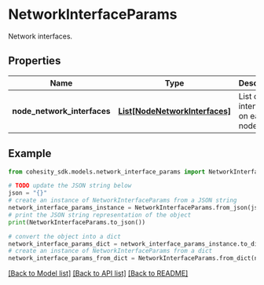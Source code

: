 # NetworkInterfaceParams

Network interfaces.

## Properties

Name | Type | Description | Notes
------------ | ------------- | ------------- | -------------
**node_network_interfaces** | [**List[NodeNetworkInterfaces]**](NodeNetworkInterfaces.md) | List of interfaces on each node. | [optional] 

## Example

```python
from cohesity_sdk.models.network_interface_params import NetworkInterfaceParams

# TODO update the JSON string below
json = "{}"
# create an instance of NetworkInterfaceParams from a JSON string
network_interface_params_instance = NetworkInterfaceParams.from_json(json)
# print the JSON string representation of the object
print(NetworkInterfaceParams.to_json())

# convert the object into a dict
network_interface_params_dict = network_interface_params_instance.to_dict()
# create an instance of NetworkInterfaceParams from a dict
network_interface_params_from_dict = NetworkInterfaceParams.from_dict(network_interface_params_dict)
```
[[Back to Model list]](../README.md#documentation-for-models) [[Back to API list]](../README.md#documentation-for-api-endpoints) [[Back to README]](../README.md)


